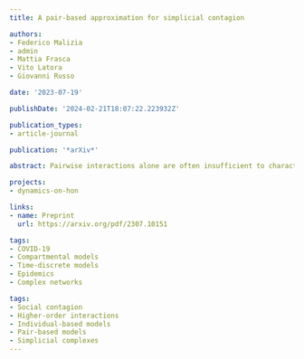 ```yaml
---
title: A pair-based approximation for simplicial contagion

authors:
- Federico Malizia
- admin
- Mattia Frasca
- Vito Latora
- Giovanni Russo

date: '2023-07-19'

publishDate: '2024-02-21T18:07:22.223932Z'

publication_types:
- article-journal

publication: '*arXiv*'

abstract: Pairwise interactions alone are often insufficient to characterize contagion processes, as more complex mechanisms involving groups of three or more individuals may be at play. Such higher-order interactions can be effectively modeled using frameworks beyond complex networks, such as simplicial complexes. The presence of these higher-order interactions has been shown to play a critical role in shaping the onset and evolution of contagion processes. However, studying these dynamics can be challenging due to the high dimensionality of the state space of these structures. To solve this problem, numerous mean-field models have been developed. Nevertheless, these models often overlook the correlations between different subsets of nodes, which can significantly influence the system dynamics. Therefore, more detailed approximations that account for these correlations are necessary. In this paper, we present a novel pair-based approximation for studying SIS dynamics on simplicial complexes. The pair-based approximation takes into consideration the dynamical correlations that emerge within groups of nodes in a simplicial complex. Compared to individual-based mean-field approaches, this approximation yields more accurate predictions of the behavior observed in stochastic simulations of contagion processes on simplicial complexes. Specifically, the proposed pair-based approximation provides higher accuracy in predicting the extent of the region of bistability, the type of the transition from a disease-free to an endemic state, and the average time evolution of the fraction of infected individuals. Overall, our findings highlight the significance of accounting for correlations within groups of nodes when investigating dynamical processes on simplicial complexes, and suggest that the pair-based approach can provide valuable insights into the behavior of such systems.

projects: 
- dynamics-on-hon

links:
- name: Preprint
  url: https://arxiv.org/pdf/2307.10151

tags:
- COVID-19
- Compartmental models
- Time-discrete models
- Epidemics
- Complex networks

tags:
- Social contagion
- Higher-order interactions
- Individual-based models
- Pair-based models
- Simplicial complexes
---
```

